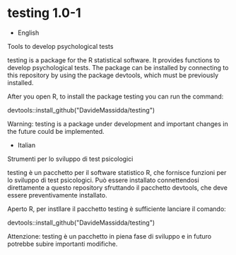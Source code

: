 testing 1.0-1
=============

* English

Tools to develop psychological tests

testing is a package for the R statistical software. It provides functions to develop psychological tests. The package can be installed by connecting to this repository by using the package devtools, which must be previously installed.

After you open R, to install the package testing you can run the command:

devtools::install_github("DavideMassidda/testing")

Warning: testing is a package under development and important changes in the future could be implemented.

* Italian

Strumenti per lo sviluppo di test psicologici

testing è un pacchetto per il software statistico R, che fornisce funzioni per lo sviluppo di test psicologici. Può essere installato connettendosi direttamente a questo repository sfruttando il pacchetto devtools, che deve essere preventivamente installato.

Aperto R, per instllare il pacchetto testing è sufficiente lanciare il comando:

devtools::install_github("DavideMassidda/testing")

Attenzione: testing è un pacchetto in piena fase di sviluppo e in futuro potrebbe subire importanti modifiche.

